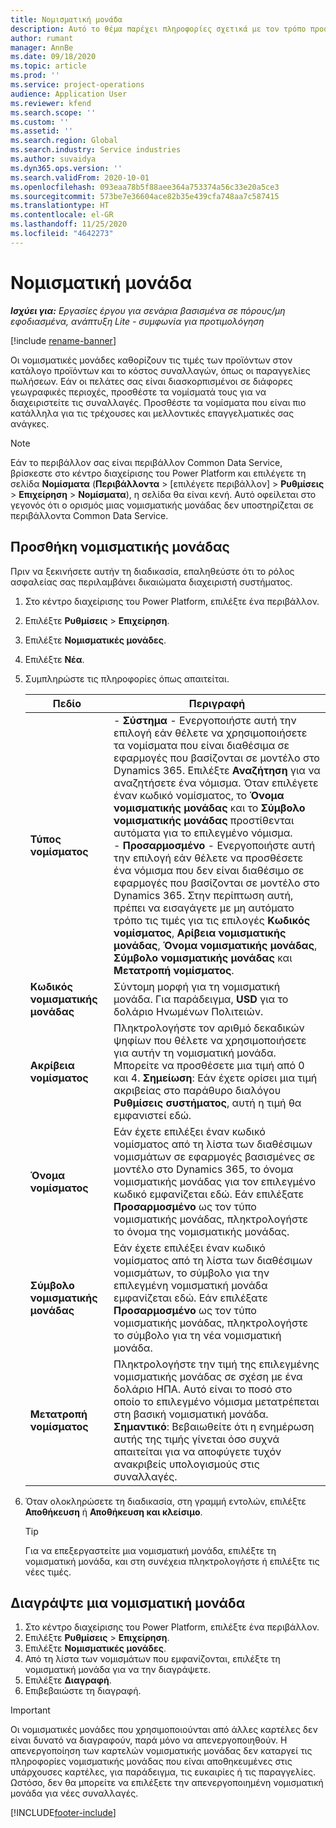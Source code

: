 ```yaml
---
title: Νομισματική μονάδα
description: Αυτό το θέμα παρέχει πληροφορίες σχετικά με τον τρόπο προσθήκης και κατάργησης τύπων νομισματικής μονάδας στο Project Operations (Λειτουργίες έργου).
author: rumant
manager: AnnBe
ms.date: 09/18/2020
ms.topic: article
ms.prod: ''
ms.service: project-operations
audience: Application User
ms.reviewer: kfend
ms.search.scope: ''
ms.custom: ''
ms.assetid: ''
ms.search.region: Global
ms.search.industry: Service industries
ms.author: suvaidya
ms.dyn365.ops.version: ''
ms.search.validFrom: 2020-10-01
ms.openlocfilehash: 093eaa78b5f88aee364a753374a56c33e20a5ce3
ms.sourcegitcommit: 573be7e36604ace82b35e439cfa748aa7c587415
ms.translationtype: HT
ms.contentlocale: el-GR
ms.lasthandoff: 11/25/2020
ms.locfileid: "4642273"
---
```

# <a name="currency"></a>Νομισματική μονάδα

_**Ισχύει για:** Εργασίες έργου για σενάρια βασισμένα σε πόρους/μη εφοδιασμένα, ανάπτυξη Lite - συμφωνία για προτιμολόγηση_

[!include [rename-banner](~/includes/cc-data-platform-banner.md)]

Οι νομισματικές μονάδες καθορίζουν τις τιμές των προϊόντων στον κατάλογο προϊόντων και το κόστος συναλλαγών, όπως οι παραγγελίες πωλήσεων. Εάν οι πελάτες σας είναι διασκορπισμένοι σε διάφορες γεωγραφικές περιοχές, προσθέστε τα νομίσματά τους για να διαχειριστείτε τις συναλλαγές. Προσθέστε τα νομίσματα που είναι πιο κατάλληλα για τις τρέχουσες και μελλοντικές επαγγελματικές σας ανάγκες.  

> [!NOTE]
> Εάν το περιβάλλον σας είναι περιβάλλον Common Data Service, βρίσκεστε στο κέντρο διαχείρισης του Power Platform και επιλέγετε τη σελίδα **Νομίσματα** (**Περιβάλλοντα** > [επιλέγετε περιβάλλον] > **Ρυθμίσεις** > **Επιχείρηση** > **Νομίσματα**), η σελίδα θα είναι κενή. Αυτό οφείλεται στο γεγονός ότι ο ορισμός μιας νομισματικής μονάδας δεν υποστηρίζεται σε περιβάλλοντα Common Data Service.

## <a name="add-a-currency"></a>Προσθήκη νομισματικής μονάδας  
Πριν να ξεκινήσετε αυτήν τη διαδικασία, επαληθεύστε ότι το ρόλος ασφαλείας σας περιλαμβάνει δικαιώματα διαχειριστή συστήματος. 

1. Στο κέντρο διαχείρισης του Power Platform, επιλέξτε ένα περιβάλλον. 
2. Επιλέξτε **Ρυθμίσεις** > **Επιχείρηση**.
3. Επιλέξτε **Νομισματικές μονάδες**.  
4. Επιλέξτε **Νέα**.  
5. Συμπληρώστε τις πληροφορίες όπως απαιτείται.  


   |          Πεδίο          |                                                                                                                                                                                                                                                                                                                                                                            Περιγραφή                                                                                                                                                                                                                                                                                                                                                                            |
   |-------------------------|-------------------------------------------------------------------------------------------------------------------------------------------------------------------------------------------------------------------------------------------------------------------------------------------------------------------------------------------------------------------------------------------------------------------------------------------------------------------------------------------------------------------------------------------------------------------------------------------------------------------------------------------------------------------------------------------------------------------------------------------------------------------|
   |    **Τύπος νομίσματος**    | - **Σύστημα** - Ενεργοποιήστε αυτή την επιλογή εάν θέλετε να χρησιμοποιήσετε τα νομίσματα που είναι διαθέσιμα σε εφαρμογές που βασίζονται σε μοντέλο στο Dynamics 365. Επιλέξτε **Αναζήτηση** για να αναζητήσετε ένα νόμισμα. Όταν επιλέγετε έναν κωδικό νομίσματος, το **Όνομα νομισματικής μονάδας** και το **Σύμβολο νομισματικής μονάδας** προστίθενται αυτόματα για το επιλεγμένο νόμισμα.<br />- **Προσαρμοσμένο** - Ενεργοποιήστε αυτή την επιλογή εάν θέλετε να προσθέσετε ένα νόμισμα που δεν είναι διαθέσιμο σε εφαρμογές που βασίζονται σε μοντέλο στο Dynamics 365. Στην περίπτωση αυτή, πρέπει να εισαγάγετε με μη αυτόματο τρόπο τις τιμές για τις επιλογές **Κωδικός νομίσματος**, **Αρίβεια νομισματικής μονάδας**, **Όνομα νομισματικής μονάδας**, **Σύμβολο νομισματικής μονάδας** και **Μετατροπή νομίσματος**. |
   |    **Κωδικός νομισματικής μονάδας**    |                                                                                                                                                                                                                                                                                                                                            Σύντομη μορφή για τη νομισματική μονάδα. Για παράδειγμα, **USD** για το δολάριο Ηνωμένων Πολιτειών.                                                                                                                                                                                                                                                                                                                                            |
   | **Ακρίβεια νομίσματος**  |                                                                                                                                                                                  Πληκτρολογήστε τον αριθμό δεκαδικών ψηφίων που θέλετε να χρησιμοποιήσετε για αυτήν τη νομισματική μονάδα.  Μπορείτε να προσθέσετε μια τιμή από 0 και 4. **Σημείωση**: Εάν έχετε ορίσει μια τιμή ακριβείας στο παράθυρο διαλόγου **Ρυθμίσεις συστήματος**, αυτή η τιμή θα εμφανιστεί εδώ.                                                                                                                                                                                  |
   |    **Όνομα νομίσματος**    |                                                                                                                                                                                                                                         Εάν έχετε επιλέξει έναν κωδικό νομίσματος από τη λίστα των διαθέσιμων νομισμάτων σε εφαρμογές βασισμένες σε μοντέλο στο Dynamics 365, το όνομα νομισματικής μονάδας για τον επιλεγμένο κωδικό εμφανίζεται εδώ. Εάν επιλέξατε **Προσαρμοσμένο** ως τον τύπο νομισματικής μονάδας, πληκτρολογήστε το όνομα της νομισματικής μονάδας.                                                                                                                                                                                                                                          |
   |   **Σύμβολο νομισματικής μονάδας**   |                                                                                                                                                                                                                                                                      Εάν έχετε επιλέξει έναν κωδικό νομίσματος από τη λίστα των διαθέσιμων νομισμάτων, το σύμβολο για την επιλεγμένη νομισματική μονάδα εμφανίζεται εδώ. Εάν επιλέξατε **Προσαρμοσμένο** ως τον τύπο νομισματικής μονάδας, πληκτρολογήστε το σύμβολο για τη νέα νομισματική μονάδα.                                                                                                                                                                                                                                                                       |
   | **Μετατροπή νομίσματος** |                                                                                                                                                                                                                                     Πληκτρολογήστε την τιμή της επιλεγμένης νομισματικής μονάδας σε σχέση με ένα δολάριο ΗΠΑ. Αυτό είναι το ποσό στο οποίο το επιλεγμένο νόμισμα μετατρέπεται στη βασική νομισματική μονάδα. **Σημαντικό**: Βεβαιωθείτε ότι η ενημέρωση αυτής της τιμής γίνεται όσο συχνά απαιτείται για να αποφύγετε τυχόν ανακριβείς υπολογισμούς στις συναλλαγές.                                                                                                                                                                                                                                      |


6. Όταν ολοκληρώσετε τη διαδικασία, στη γραμμή εντολών, επιλέξτε **Αποθήκευση** ή **Αποθήκευση και κλείσιμο**.  

   > [!TIP]
   >  Για να επεξεργαστείτε μια νομισματική μονάδα, επιλέξτε τη νομισματική μονάδα, και στη συνέχεια πληκτρολογήστε ή επιλέξτε τις νέες τιμές.  

## <a name="delete-a-currency"></a>Διαγράψτε μια νομισματική μονάδα  

1. Στο κέντρο διαχείρισης του Power Platform, επιλέξτε ένα περιβάλλον. 
2. Επιλέξτε **Ρυθμίσεις** > **Επιχείρηση**.
3. Επιλέξτε **Νομισματικές μονάδες**.  
4. Από τη λίστα των νομισμάτων που εμφανίζονται, επιλέξτε τη νομισματική μονάδα για να την διαγράψετε.  
5. Επιλέξτε **Διαγραφή**.  
6. Επιβεβαιώστε τη διαγραφή.  

> [!IMPORTANT]
>  Οι νομισματικές μονάδες που χρησιμοποιούνται από άλλες καρτέλες δεν είναι δυνατό να διαγραφούν, παρά μόνο να απενεργοποιηθούν. Η απενεργοποίηση των καρτελών νομισματικής μονάδας δεν καταργεί τις πληροφορίες νομισματικής μονάδας που είναι αποθηκευμένες στις υπάρχουσες καρτέλες, για παράδειγμα, τις ευκαιρίες ή τις παραγγελίες. Ωστόσο, δεν θα μπορείτε να επιλέξετε την απενεργοποιημένη νομισματική μονάδα για νέες συναλλαγές.  


[!INCLUDE[footer-include](../includes/footer-banner.md)]
